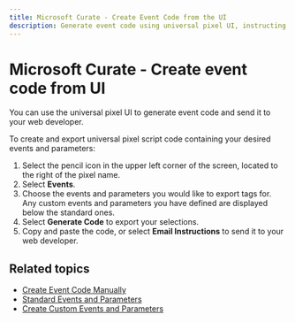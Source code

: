 ```yaml
---
title: Microsoft Curate - Create Event Code from the UI
description: Generate event code using universal pixel UI, instructing web developer without punctuation constraints.
---
```


# Microsoft Curate - Create event code from UI

You can use the universal pixel UI to generate event code and send it to your web developer.

To create and export universal pixel script code containing your desired events and parameters:

1. Select the pencil icon in the upper left corner of the screen, located to the right of the pixel name.
1. Select **Events**.
1. Choose the events and parameters you would like to export tags for. Any custom events and parameters you have defined are displayed below the standard ones.
1. Select **Generate Code** to export your selections.
1. Copy and paste the code, or select **Email Instructions** to send it to your web developer.

## Related topics

- [Create Event Code Manually](create-event-code-manually.md)
- [Standard Events and Parameters](standard-events-and-parameters.md)
- [Create Custom Events and Parameters](create-custom-events-and-parameters.md)
  